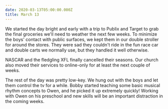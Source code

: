 ```yaml
---
date: 2020-03-13T05:00:00.000Z
title: March 13
---
```


We started the day bright and early with a trip to Publix and Target to grab the
final groceries we'll need to weather the next few weeks. To minimize the boys'
contact with public surfaces, we kept them in our double stroller for around the
stores. They were sad they couldn't ride in the fun race car and double carts we
normally use, but they handled it well otherwise.

NASCAR and the fledgling XFL finally cancelled their seasons. Our church also
moved their services to online-only for at least the next couple of weeks.

The rest of the day was pretty low-key. We hung out with the boys and let them
control the tv for a while. Bobby started teaching some basic musical rhythm
concepts to Owen, and he picked it up extremely quickly! Working with Owen on
his preschool and new skills will be an important distraction in the coming
weeks.
